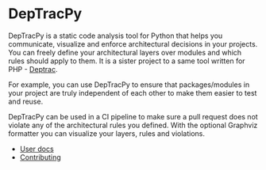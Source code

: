 # DepTracPy

DepTracPy is a static code analysis tool for Python that helps you communicate, visualize and enforce architectural
decisions in your projects. You can freely define your architectural layers over modules and which rules should apply 
to them. It is a sister project to a same tool written for PHP - [Deptrac](https://github.com/qossmic/deptrac).

For example, you can use DepTracPy to ensure that packages/modules in your project are truly independent of each other 
to make them easier to test and reuse.

DepTracPy can be used in a CI pipeline to make sure a pull request does not violate any of the architectural rules you
defined. With the optional Graphviz formatter you can visualize your layers, rules and violations.

- [User docs](docs/index.md)
- [Contributing](docs/CONTRIBUTING.md)
